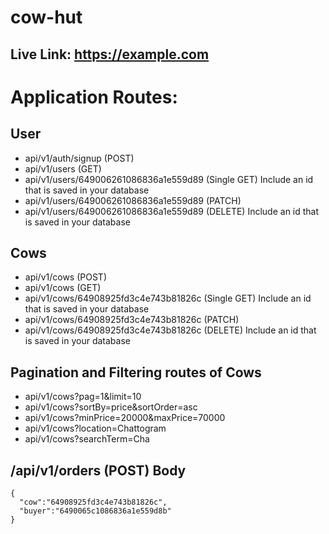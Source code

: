 # cow-hut


## Live Link: https://example.com

# Application Routes:

## User
* api/v1/auth/signup (POST)
* api/v1/users (GET)
* api/v1/users/649006261086836a1e559d89 (Single GET) Include an id that is saved in your database
* api/v1/users/649006261086836a1e559d89 (PATCH)
* api/v1/users/649006261086836a1e559d89 (DELETE) Include an id that is saved in your database

## Cows

* api/v1/cows (POST)
* api/v1/cows (GET)
* api/v1/cows/64908925fd3c4e743b81826c (Single GET) Include an id that is saved in your database
* api/v1/cows/64908925fd3c4e743b81826c (PATCH)
* api/v1/cows/64908925fd3c4e743b81826c (DELETE) Include an id that is saved in your database

## Pagination and Filtering routes of Cows

* api/v1/cows?pag=1&limit=10
* api/v1/cows?sortBy=price&sortOrder=asc
* api/v1/cows?minPrice=20000&maxPrice=70000
* api/v1/cows?location=Chattogram
* api/v1/cows?searchTerm=Cha

##  /api/v1/orders (POST) Body

```
{
  "cow":"64908925fd3c4e743b81826c", 
  "buyer":"6490065c1086836a1e559d8b"
}
```